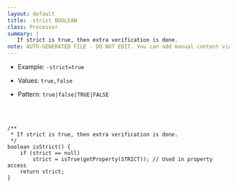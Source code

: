 ```yaml
---
layout: default
title: -strict BOOLEAN
class: Processor
summary: |
   If strict is true, then extra verification is done.
note: AUTO-GENERATED FILE - DO NOT EDIT. You can add manual content via same filename in ext folder. 
---
```


- Example: `-strict=true`

- Values: `true,false`

- Pattern: `true|false|TRUE|FALSE`

<!-- Manual content from: ext/strict.md --><br /><br />

	/**
	 * If strict is true, then extra verification is done.
	 */
	boolean isStrict() {
		if (strict == null)
			strict = isTrue(getProperty(STRICT)); // Used in property access
		return strict;
	}
